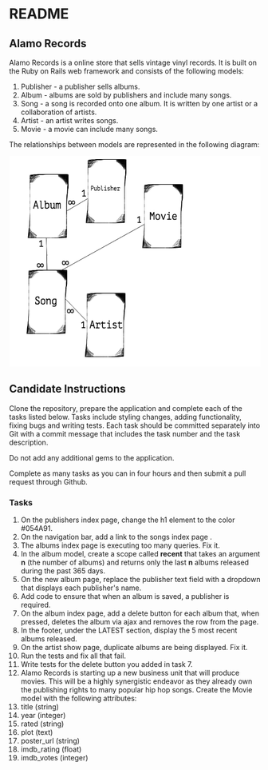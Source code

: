 # README

## Alamo Records

Alamo Records is a online store that sells vintage vinyl records. It is built on the Ruby on Rails web framework and consists of the following models:

1. Publisher - a publisher sells albums.
2. Album - albums are sold by publishers and include many songs.
3. Song - a song is recorded onto one album. It is written by one artist or a collaboration of artists.
4. Artist - an artist writes songs.
5. Movie - a movie can include many songs.

The relationships between models are represented in the following diagram:

![Alamo Records model diagram](public/alamo_records_diagram.png)

## Candidate Instructions

Clone the repository, prepare the application and complete each of the tasks listed below. Tasks include styling changes, adding functionality, fixing bugs and writing tests. Each task should be committed separately into Git with a commit message that includes the task number and the task description.

Do not add any additional gems to the application.

Complete as many tasks as you can in four hours and then submit a pull request through Github.

### Tasks

1. On the publishers index page, change the h1 element to the color #054A91.
2. On the navigation bar, add a link to the songs index page .
3. The albums index page is executing too many queries. Fix it.
4. In the album model, create a scope called __recent__ that takes an argument __n__ (the number of albums) and returns only the last __n__ albums released during the past 365 days.
5. On the new album page, replace the publisher text field with a dropdown that displays each publisher's name.
6. Add code to ensure that when an album is saved, a publisher is required.
7. On the album index page, add a delete button for each album that, when pressed, deletes the album via ajax and removes the row from the page.
8. In the footer, under the LATEST section, display the 5 most recent albums released.
9. On the artist show page, duplicate albums are being displayed. Fix it.
9. Run the tests and fix all that fail.
10. Write tests for the delete button you added in task 7.
11. Alamo Records is starting up a new business unit that will produce movies. This will be a highly synergistic endeavor as they already own the publishing rights to many popular hip hop songs. Create the Movie model with the following attributes:
  1. title (string)
  2. year (integer)
  3. rated (string)
  4. plot (text)
  5. poster_url (string)
  6. imdb_rating (float)
  7. imdb_votes (integer)